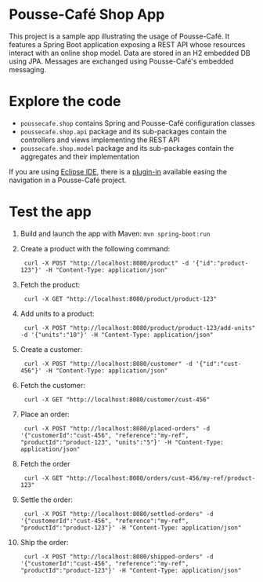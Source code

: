 # Pousse-Café Shop App

This project is a sample app illustrating the usage of Pousse-Café. It features a Spring Boot application exposing a
REST API whose resources interact with an online shop model. Data are stored in an H2 embedded DB using JPA. Messages
are exchanged using Pousse-Café's embedded messaging.

# Explore the code

- `poussecafe.shop` contains Spring and Pousse-Café configuration classes
- `poussecafe.shop.api` package and its sub-packages contain the controllers and views implementing the REST API
- `poussecafe.shop.model` package and its sub-packages contain the aggregates and their implementation

If you are using [Eclipse IDE](https://www.eclipse.org/ide/), there is a
[plugin-in](https://github.com/pousse-cafe/pousse-cafe-eclipse-plugin) available easing the navigation in a
Pousse-Café project.

# Test the app

1. Build and launch the app with Maven: `mvn spring-boot:run`
2. Create a product with the following command:

        curl -X POST "http://localhost:8080/product" -d '{"id":"product-123"}' -H "Content-Type: application/json"

3. Fetch the product:

        curl -X GET "http://localhost:8080/product/product-123"

4. Add units to a product:

        curl -X POST "http://localhost:8080/product/product-123/add-units" -d '{"units":"10"}' -H "Content-Type: application/json"

5. Create a customer:

        curl -X POST "http://localhost:8080/customer" -d '{"id":"cust-456"}' -H "Content-Type: application/json"

6. Fetch the customer:

        curl -X GET "http://localhost:8080/customer/cust-456"

7. Place an order:

        curl -X POST "http://localhost:8080/placed-orders" -d '{"customerId":"cust-456", "reference":"my-ref", "productId":"product-123", "units":"5"}' -H "Content-Type: application/json"

8. Fetch the order

        curl -X GET "http://localhost:8080/orders/cust-456/my-ref/product-123"

7. Settle the order:

        curl -X POST "http://localhost:8080/settled-orders" -d '{"customerId":"cust-456", "reference":"my-ref", "productId":"product-123"}' -H "Content-Type: application/json"

8. Ship the order:

        curl -X POST "http://localhost:8080/shipped-orders" -d '{"customerId":"cust-456", "reference":"my-ref", "productId":"product-123"}' -H "Content-Type: application/json"
